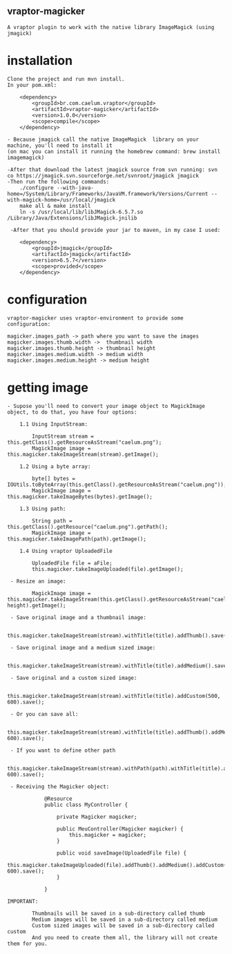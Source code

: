 ## vraptor-magicker

	A vraptor plugin to work with the native library ImageMagick (using jmagick)

# installation

 	Clone the project and run mvn install.
	In your pom.xml:

		<dependency>
			<groupId>br.com.caelum.vraptor</groupId>
			<artifactId>vraptor-magicker</artifactId>
			<version>1.0.0</version>
			<scope>compile</scope>
		</dependency>
		
	- Because jmagick call the native ImageMagick  library on your machine, you'll need to install it
	(on mac you can install it running the homebrew command: brew install imagemagick)
	
	-After that download the latest jmagick source from svn running: svn co https://jmagick.svn.sourceforge.net/svnroot/jmagick jmagick
	-Then run the following commands:
		./configure --with-java-home=/System/Library/Frameworks/JavaVM.framework/Versions/Current --with-magick-home=/usr/local/jmagick
		make all & make install
		ln -s /usr/local/lib/libJMagick-6.5.7.so /Library/Java/Extensions/libJMagick.jnilib
		
	 -After that you should provide your jar to maven, in my case I used:
		
		<dependency>
			<groupId>jmagick</groupId>
			<artifactId>jmagick</artifactId>
			<version>6.5.7</version>
			<scope>provided</scope>
		</dependency>

		
# configuration

	vraptor-magicker uses vraptor-environment to provide some configuration:
	
	magicker.images_path -> path where you want to save the images
	magicker.images.thumb.width ->  thumbnail width
	magicker.images.thumb.height -> thumbnail height
	magicker.images.medium.width -> medium width
	magicker.images.medium.height -> medium height
	
	
# getting image


	- Supose you'll need to convert your image object to MagickImage object, to do that, you have four options:
	
		1.1 Using InputStream:
		
			InputStream stream = this.getClass().getResourceAsStream("caelum.png");
			MagickImage image = this.magicker.takeImageStream(stream).getImage();
			
		1.2 Using a byte array:
		
			byte[] bytes = IOUtils.toByteArray(this.getClass().getResourceAsStream("caelum.png"));
			MagickImage image = this.magicker.takeImageBytes(bytes).getImage();
			
		1.3 Using path:
		
			String path = this.getClass().getResource("caelum.png").getPath();
			MagickImage image = this.magicker.takeImagePath(path).getImage();
			
		1.4 Using vraptor UploadedFile
		
			UploadedFile file = aFile;
			this.magicker.takeImageUploaded(file).getImage();

	 - Resize an image:
	
			MagickImage image = this.magicker.takeImageStream(this.getClass().getResourceAsStream("caelum.png")).resizeTo(width, height).getImage();
			
	 - Save original image and a thumbnail image:
	
			this.magicker.takeImageStream(stream).withTitle(title).addThumb().save();
			
	 - Save original image and a medium sized image:
	
			this.magicker.takeImageStream(stream).withTitle(title).addMedium().save();
			
	 - Save original and a custom sized image:
	
			this.magicker.takeImageStream(stream).withTitle(title).addCustom(500, 600).save();
			
	 - Or you can save all:
			
			this.magicker.takeImageStream(stream).withTitle(title).addThumb().addMedium().addCustom(500, 600).save();
			
	 - If you want to define other path
			
			this.magicker.takeImageStream(stream).withPath(path).withTitle(title).addThumb().addMedium().addCustom(500, 600).save();
			
	 - Receiving the Magicker object:
	
				@Resource
			    public class MyController {

			        private Magicker magicker;

			        public MeuController(Magicker magicker) {
			            this.magicker = magicker;
			        }

			        public void saveImage(UploadedFile file) {
			            this.magicker.takeImageUploaded(file).addThumb().addMedium().addCustom(500, 600).save();
			        }

			    }
			
	IMPORTANT:
	
			Thumbnails will be saved in a sub-directory called thumb
			Medium images will be saved in a sub-directory called medium
			Custom sized images will be saved in a sub-directory called custom
			And you need to create them all, the library will not create them for you.
			
		
		